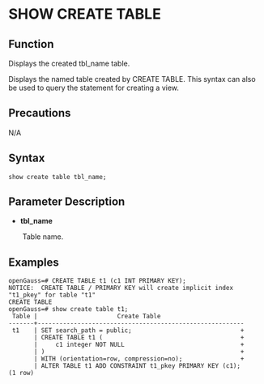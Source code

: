 # SHOW CREATE TABLE

## Function<a name="en-us_topic_0283137542_en-us_topic_0237122167_en-us_topic_0059778902_s86b6c9741c7741d3976c5e358e8d5486"></a>

Displays the created tbl\_name table.

Displays the named table created by CREATE TABLE. This syntax can also be used to query the statement for creating a view.

## Precautions <a name="en-us_topic_0283137542_en-us_topic_0237122167_en-us_topic_0059778902_sdd2da7fe44624eb99ee77013ff96c6bd"></a>

N/A

## Syntax<a name="en-us_topic_0283137542_en-us_topic_0237122167_en-us_topic_0059778902_se242be9719f44731b261539dbd42d7b9"></a>

```
show create table tbl_name;
```

## Parameter Description<a name="en-us_topic_0283137542_en-us_topic_0237122167_en-us_topic_0059778902_s06dfa4f09bfd4e0d9826a80e6a91b0a6"></a>

- **tbl_name**

    ​ Table name.

## Examples<a name="en-us_topic_0283137542_en-us_topic_0237122167_en-us_topic_0059778902_sfff14489321642278317cf06cd89810d"></a>

```
openGauss=# CREATE TABLE t1 (c1 INT PRIMARY KEY);
NOTICE:  CREATE TABLE / PRIMARY KEY will create implicit index "t1_pkey" for table "t1"
CREATE TABLE
openGauss=# show create table t1;
 Table |                      Create Table                       
-------+---------------------------------------------------------
 t1    | SET search_path = public;                              +
       | CREATE TABLE t1 (                                      +
       |     c1 integer NOT NULL                                +
       | )                                                      +
       | WITH (orientation=row, compression=no);                +
       | ALTER TABLE t1 ADD CONSTRAINT t1_pkey PRIMARY KEY (c1);
(1 row)
```
